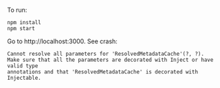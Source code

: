 To run:

```
npm install
npm start
```

Go to http://localhost:3000. See crash:

```
Cannot resolve all parameters for 'ResolvedMetadataCache'(?, ?).
Make sure that all the parameters are decorated with Inject or have valid type
annotations and that 'ResolvedMetadataCache' is decorated with Injectable.
```
